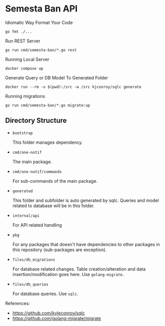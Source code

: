 # Semesta Ban API

Idiomatic Way Format Your Code

```shell script
go fmt ./...
```

Run REST Server

```shell script
go run cmd/semesta-ban/*.go rest
```

Running Local Server

```shell script
docker compose up
```

Generate Query or DB Model To Generated Folder

```shell script
docker run --rm -v $(pwd):/src -w /src kjconroy/sqlc generate
```

Running migrations

```shell script
go run cmd/semesta-ban/*.go migrate:up
```

## Directory Structure

- `bootstrap`

  This folder manages dependency.

- `cmd/one-notif`

  The main package.

- `cmd/one-notif/commands`

  For sub-commands of the main package.

- `generated`

  This folder and subfolder is auto generated by sqlc. Queries and model related to database will be in this folder.

- `internal/api`

  For API related handling

- `pkg`

  For any packages that doesn't have dependencies to other packages in this repository (sub-packages are exception).

- `files/db_migrations`

  For database related changes. Table creation/alteration and data insertion/modification goes here.
  Use `golang-migrate`.

- `files/db_queries`

  For database queries. Use `sqlc`.

References:

- https://github.com/kyleconroy/sqlc
- https://github.com/golang-migrate/migrate
